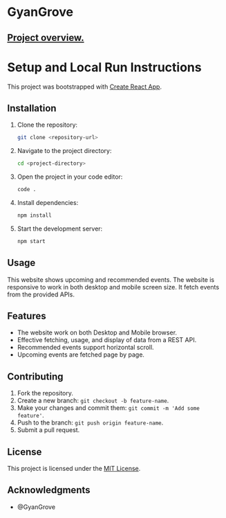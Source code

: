 # GyanGrove 

## [Project overview.](https://gyan-grove-assignment-umber.vercel.app/)
# Setup and Local Run Instructions

This project was bootstrapped with [Create React App](https://github.com/facebook/create-react-app).

## Installation

1. Clone the repository:

    ```bash
    git clone <repository-url>
    ```

2. Navigate to the project directory:

    ```bash
    cd <project-directory>
    ```

3. Open the project in your code editor:

    ```bash
    code .
    ```

4. Install dependencies:

    ```bash
    npm install
    ```

5. Start the development server:

    ```bash
    npm start
    ```

## Usage

This website shows upcoming and recommended events.
The website is responsive to work in both desktop and mobile screen size. 
It fetch events from the provided APIs.

## Features

- The website work on both Desktop and Mobile browser.
- Effective fetching, usage, and display of data from a REST API.
- Recommended events support horizontal scroll.
- Upcoming events are fetched page by page.
  
## Contributing

1. Fork the repository.
2. Create a new branch: `git checkout -b feature-name`.
3. Make your changes and commit them: `git commit -m 'Add some feature'`.
4. Push to the branch: `git push origin feature-name`.
5. Submit a pull request.

## License

This project is licensed under the [MIT License](LICENSE).

## Acknowledgments

- @GyanGrove 
